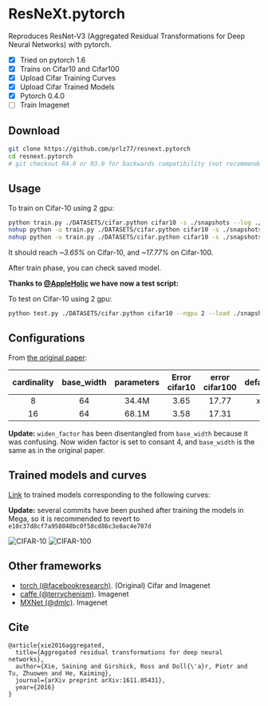 # ResNeXt.pytorch
Reproduces ResNet-V3 (Aggregated Residual Transformations for Deep Neural Networks) with pytorch.

- [x] Tried on pytorch 1.6
- [x] Trains on Cifar10 and Cifar100
- [x] Upload Cifar Training Curves
- [x] Upload Cifar Trained Models
- [x] Pytorch 0.4.0
- [ ] Train Imagenet

## Download
```bash
git clone https://github.com/prlz77/resnext.pytorch
cd resnext.pytorch
# git checkout R4.0 or R3.0 for backwards compatibility (not recommended).
```

## Usage
To train on Cifar-10 using 2 gpu:

```bash
python train.py ./DATASETS/cifar.python cifar10 -s ./snapshots --log ./logs --ngpu 2 --learning_rate 0.05 -b 128
nohup python -u train.py ./DATASETS/cifar.python cifar10 -s ./snapshots --log ./logs --ngpu 2 --learning_rate 0.05 -b 128 >1.txt 2>&1 &
nohup python -u train.py ./DATASETS/cifar.python cifar10 -s ./snapshots --log ./logs --ngpu 2 --learning_rate 0.05 -b 128 --gpu_id_list=3,5 >1.txt 2>&1 &
```
It should reach *~3.65%* on Cifar-10, and *~17.77%* on Cifar-100.


After train phase, you can check saved model.

**Thanks to [@AppleHolic](https://github.com/AppleHolic) we have now a test script:**

To test on Cifar-10 using 2 gpu:
```bash
python test.py ./DATASETS/cifar.python cifar10 --ngpu 2 --load ./snapshots/model.pytorch --test_bs 128 
```


## Configurations
From [the original paper](https://arxiv.org/pdf/1611.05431.pdf):

| cardinality |  base_width  | parameters |  Error cifar10   |   error cifar100  | default |
|:-----------:|:------------:|:----------:|:----------------:|:-----------------:|:-------:|
|      8      |      64      |    34.4M   |       3.65       |       17.77       |    x    |
|      16     |      64      |    68.1M   |       3.58       |       17.31       |         |

**Update:** ``widen_factor`` has been disentangled from ``base_width`` because it was confusing. Now widen factor is set to consant 4, and ``base_width`` is the same as in the original paper.

## Trained models and curves
[Link](https://mega.nz/#F!wbJXDS6b!YN3hCDi1tT3SdNFrLPm7mA) to trained models corresponding to the following curves:

**Update:** several commits have been pushed after training the models in Mega, so it is recommended to revert to ``e10c37d8cf7a958048bc0f58cd86c3e8ac4e707d``

![CIFAR-10](./cifar10/cifar-10.jpg)
![CIFAR-100](./cifar100/cifar-100.jpg)

## Other frameworks
* [torch (@facebookresearch)](https://github.com/facebookresearch/ResNeXt). (Original) Cifar and Imagenet
* [caffe (@terrychenism)](https://github.com/terrychenism/ResNeXt). Imagenet
* [MXNet (@dmlc)](https://github.com/dmlc/mxnet/tree/master/example/image-classification#imagenet-1k). Imagenet

## Cite
```
@article{xie2016aggregated,
  title={Aggregated residual transformations for deep neural networks},
  author={Xie, Saining and Girshick, Ross and Doll{\'a}r, Piotr and Tu, Zhuowen and He, Kaiming},
  journal={arXiv preprint arXiv:1611.05431},
  year={2016}
}
```
